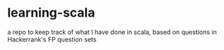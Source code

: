 # learning-scala
 a repo to keep track of what I have done in scala, based on questions in Hackerrank's FP question sets
